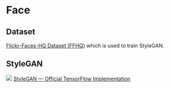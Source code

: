 # Face

## Dataset

[Flickr-Faces-HQ Dataset (FFHQ)](https://github.com/NVlabs/ffhq-dataset)
which is used to train StyleGAN.


## StyleGAN
![](https://github.com/NVlabs/stylegan/blob/master/stylegan-teaser.png)
[StyleGAN — Official TensorFlow Implementation](https://github.com/NVlabs/stylegan)

